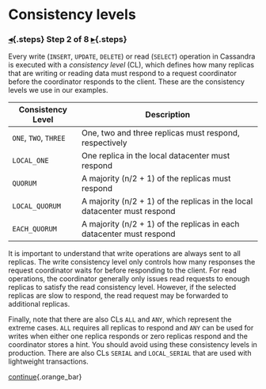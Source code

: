 <div class="top">

# Consistency levels
### [◂](command:katapod.loadPage?step1){.steps} Step 2 of 8 [▸](command:katapod.loadPage?step3){.steps}
</div>

Every write (`INSERT`, `UPDATE`, `DELETE`) or read (`SELECT`) operation in Cassandra is executed with a *consistency level* (CL), which 
defines how many replicas that are writing or reading data must respond to a request coordinator 
before the coordinator responds to the client. These are the consistency levels we use in our examples.

| Consistency Level | Description |
|------------------------|-------------|
| `ONE`, `TWO`, `THREE`  | One, two and three replicas must respond, respectively |
| `LOCAL_ONE`            | One replica in the local datacenter must respond | 
| `QUORUM`               | A majority (n/2 + 1) of the replicas must respond |
| `LOCAL_QUORUM`         | A majority (n/2 + 1) of the replicas in the local datacenter must respond |
| `EACH_QUORUM`          | A majority (n/2 + 1) of the replicas in each datacenter must respond |

It is important to understand that write operations are always sent to all replicas. The write consistency level 
only controls how many responses the request coordinator waits for before responding to the client.
For read operations, the coordinator generally only issues read requests to enough replicas 
to satisfy the read consistency level. However, if the selected replicas are slow to respond, the read request 
may be forwarded to additional replicas.

Finally, note that there are also CLs `ALL` and `ANY`, which represent the extreme cases. `ALL` requires all replicas to respond and 
`ANY` can be used for writes when either one replica responds or zero replicas respond and the coordinator stores a hint. You should avoid using 
these consistency levels in production. There are also CLs `SERIAL` and `LOCAL_SERIAL` that are used with lightweight transactions.

[continue](command:katapod.loadPage?step3){.orange_bar}